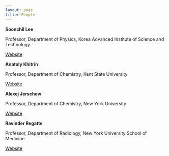 ```yaml
---
layout: page
title: People
---
```


**Soonchil Lee**

Professor, Department of Physics, Korea Advanced Institute of Science and Technology

[Website](http://mrm.kaist.ac.kr)

**Anatoly Khitrin**

Professor, Department of Chemistry, Kent State University

[Website](https://wp.nyu.edu/anatoly_khitrin)

**Alexej Jerschow**

Professor, Department of Chemistry, New York University

[Website](https://www.nyu.edu/projects/jerschow/)

**Ravinder Regatte**

Professor, Department of Radiology, New York University School of Medicine

[Website](https://www.med.nyu.edu/biosketch/regatr01)
